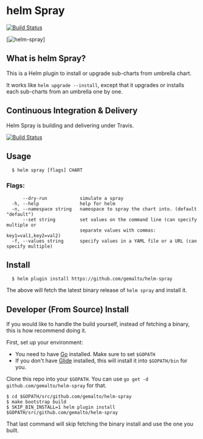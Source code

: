 # helm Spray

[![Build Status](https://api.travis-ci.com/gemalto/helm-spray.svg?branch=master)](https://travis-ci.com/gemalto/helm-spray)

[![helm-spray](https://gemalto.github.io/helm-spray/logo/helm-spray_150x150.png)]

## What is helm Spray?

This is a Helm plugin to install or upgrade sub-charts from umbrella chart.

It works like `helm upgrade --install`, except that it upgrades or installs each sub-charts from an umbrella one by one.


## Continuous Integration & Delivery

Helm Spray is building and delivering under Travis.

[![Build Status](https://api.travis-ci.com/gemalto/helm-spray.svg?branch=master)](https://travis-ci.com/gemalto/helm-spray)


## Usage

```
  $ helm spray [flags] CHART
```

### Flags:

```
      --dry-run            simulate a spray
  -h, --help               help for helm
  -n, --namespace string   namespace to spray the chart into. (default "default")
      --set string         set values on the command line (can specify multiple or 
                           separate values with commas: key1=val1,key2=val2)
  -f, --values string      specify values in a YAML file or a URL (can specify multiple)
```

## Install

```
  $ helm plugin install https://github.com/gemalto/helm-spray
```

The above will fetch the latest binary release of `helm spray` and install it.

## Developer (From Source) Install

If you would like to handle the build yourself, instead of fetching a binary,
this is how recommend doing it.

First, set up your environment:

- You need to have [Go](http://golang.org) installed. Make sure to set `$GOPATH`
- If you don't have [Glide](http://glide.sh) installed, this will install it into
  `$GOPATH/bin` for you.

Clone this repo into your `$GOPATH`. You can use `go get -d github.com/gemalto/helm-spray`
for that.

```
$ cd $GOPATH/src/github.com/gemalto/helm-spray
$ make bootstrap build
$ SKIP_BIN_INSTALL=1 helm plugin install $GOPATH/src/github.com/gemalto/helm-spray
```

That last command will skip fetching the binary install and use the one you
built.
